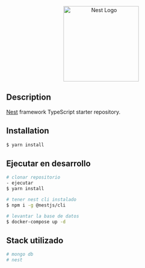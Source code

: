 <p align="center">
  <a href="http://nestjs.com/" target="blank"><img src="https://nestjs.com/img/logo-small.svg" width="200" alt="Nest Logo" /></a>
</p>

## Description

[Nest](https://github.com/nestjs/nest) framework TypeScript starter repository.

## Installation

```bash
$ yarn install
```

## Ejecutar en desarrollo

```bash
# clonar repositorio
- ejecutar
$ yarn install

# tener nest cli instalado
$ npm i -g @nestjs/cli

# levantar la base de datos
$ docker-compose up -d
```

## Stack utilizado

```bash
# mongo db
# nest
```
